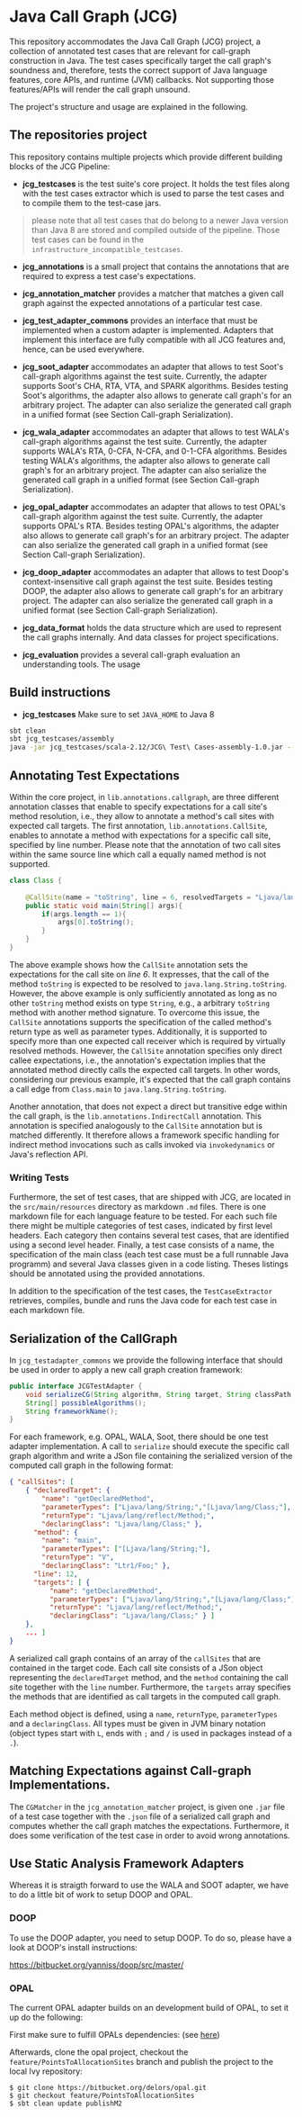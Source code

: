 # Java Call Graph (JCG)
This repository accommodates the Java Call Graph (JCG) project, a collection of annotated test cases
that are relevant for call-graph construction in Java. The test cases specifically target the call
graph's soundness and, therefore, tests the correct support of Java language features, core APIs, and
runtime (JVM) callbacks. Not supporting those features/APIs will render the call graph unsound.

The project's structure and usage are explained in the following.

## The repositories project

This repository contains multiple projects which provide different building blocks of the JCG Pipeline:

- **jcg_testcases** is the test suite's core project. It holds the test files along with 
the test cases extractor which is used to parse the test cases and to compile them to the test-case jars. 
> please note that all test cases that do belong to a newer Java version than Java 8 are stored and
> compiled outside of the pipeline. Those test cases can be found in the `infrastructure_incompatible_testcases`.

- **jcg_annotations** is a small project that contains the annotations that are required to express
a test case's expectations. 

- **jcg_annotation_matcher** provides a matcher that matches a given call graph against the expected
annotations of a particular test case. 

- **jcg_test_adapter_commons** provides an interface that must be implemented when a custom adapter
is implemented. Adapters that implement this interface are fully compatible with all JCG features and,
hence, can be used everywhere.

- **jcg_soot_adapter** accommodates an adapter that allows to test Soot's call-graph algorithms
against the test suite. Currently, the adapter supports Soot's CHA, RTA, VTA, and SPARK algorithms.
Besides testing Soot's algorithms, the adapter also allows to generate call graph's for an arbitrary
project. The adapter can also serialize the generated call graph in a unified format
(see Section Call-graph Serialization).

- **jcg_wala_adapter** accommodates an adapter that allows to test WALA's call-graph algorithms
against the test suite. Currently, the adapter supports WALA's RTA, 0-CFA, N-CFA, and 0-1-CFA algorithms.
Besides testing WALA's algorithms, the adapter also allows to generate call graph's for an arbitrary
project. The adapter can also serialize the generated call graph in a unified format
(see Section Call-graph Serialization).

- **jcg_opal_adapter** accommodates an adapter that allows to test OPAL's call-graph algorithm
against the test suite. Currently, the adapter supports OPAL's RTA.
Besides testing OPAL's algorithms, the adapter also allows to generate call graph's for an arbitrary
project. The adapter can also serialize the generated call graph in a unified format
(see Section Call-graph Serialization).

- **jcg_doop_adapter** accommodates an adapter that allows to test Doop's context-insensitive call graph
against the test suite. Besides testing DOOP, the adapter also allows to generate call graph's for an arbitrary
project. The adapter can also serialize the generated call graph in a unified format
(see Section Call-graph Serialization).

- **jcg_data_format** holds the data structure which are used to represent the call graphs internally.
And data classes for project specifications.

- **jcg_evaluation** provides a several call-graph evaluation an understanding tools. The usage

## Build instructions


- **jcg_testcases** 
Make sure to set `JAVA_HOME` to Java 8

``` sh
sbt clean
sbt jcg_testcases/assembly
java -jar jcg_testcases/scala-2.12/JCG\ Test\ Cases-assembly-1.0.jar --rsrcDir jcg_testcases/src/main/resources/ 
```

## Annotating Test Expectations

Within the core project, in `lib.annotations.callgraph`, are three different annotation classes that enable to specify expectations
for a call site's method resolution, i.e., they allow to annotate a method's call sites with expected call targets.
The first annotation, `lib.annotations.CallSite`, enables to annotate a method with expectations for a specific call site,
specified by line number. Please note that the annotation of two call sites within the same source line which call a
equally named method is not supported.

```java
class Class {
    
    @CallSite(name = "toString", line = 6, resolvedTargets = "Ljava/lang/String;")
    public static void main(String[] args){ 
        if(args.length == 1){
            args[0].toString();
        }
    }
}
```

The above example shows how the `CallSite` annotation sets the expectations for the call site on *line 6*. It expresses,
that the call of the method `toString` is expected to be resolved to `java.lang.String.toString`. However, the above
example is only sufficiently annotated as long as no other `toString` method exists on type `String`, e.g., a arbitrary 
`toString` method with another method signature. To overcome this issue, the `CallSite` annotations supports the
specification of the called method's return type as well as parameter types. Additionally, it is supported to specify more
than one expected call receiver which is required by virtually resolved methods. However, the `CallSite` annotation specifies
only direct callee expectations, i.e., the annotation's expectation implies that the annotated method directly calls the
expected call targets. In other words, considering our previous example, it's expected that the call graph contains
a call edge from `Class.main` to `java.lang.String.toString`.

Another annotation, that does not expect a direct but transitive edge within the call graph, is the
`lib.annotations.IndirectCall` annotation. This annotation is specified analogously to the `CallSite` annotation but
is matched differently. It therefore allows a framework specific handling for indirect method invocations such as calls invoked
via `invokedynamics` or Java's reflection API.

### Writing Tests

Furthermore, the set of test cases, that are shipped with JCG, are located in the `src/main/resources`
directory as markdown `.md` files.
There is one markdown file for each language feature to be tested.
For each such file there might be multiple categories of test cases, indicated
by first level headers.
Each category then contains several test cases, that are identified using a second level
header.
Finally, a test case consists of a name, the specification of the main class (each test case must be a full
runnable Java programm) and several Java classes given in a code listing.
Theses listings should be annotated using the provided annotations.

In addition to the specification of the test cases, the `TestCaseExtractor` retrieves, compiles, bundle and
runs the Java code for each test case in each markdown file.

## Serialization of the CallGraph
In `jcg_testadapter_commons` we provide the following interface that should be used in order to apply a
new call graph creation framework:

```java
public interface JCGTestAdapter {
    void serializeCG(String algorithm, String target, String classPath, String outputFile) throws Exception;
    String[] possibleAlgorithms();
    String frameworkName();
}
```

For each framework, e.g. OPAL, WALA, Soot, there should be one test adapter implementation.
A call to `serialize` should execute the specific call graph algorithm and write a JSon file containing
the serialized version of the computed  call graph in the following format:

```json
{ "callSites": [
    { "declaredTarget": {
        "name": "getDeclaredMethod",
        "parameterTypes": ["Ljava/lang/String;","[Ljava/lang/Class;"],
        "returnType": "Ljava/lang/reflect/Method;",
        "declaringClass": "Ljava/lang/Class;" },
      "method": {
        "name": "main",
        "parameterTypes": ["[Ljava/lang/String;"],
        "returnType": "V",
        "declaringClass": "Ltr1/Foo;" },
      "line": 12,
      "targets": [ {
          "name": "getDeclaredMethod",
          "parameterTypes": ["Ljava/lang/String;","[Ljava/lang/Class;"],
          "returnType": "Ljava/lang/reflect/Method;",
          "declaringClass": "Ljava/lang/Class;" } ]
    },
    ... ]
}
```

A serialized call graph contains of an array of the `callSites` that are contained in the target code.
Each call site consists of a JSon object representing the `declaredTarget` method, and the `method`
containing the call site together with the `line` number. Furthermore, the `targets` array specifies the methods
that are identified as call targets in the computed call graph.

Each method object is defined, using a `name`, `returnType`, `parameterTypes` and a `declaringClass`.
All types must be given in JVM binary notation (object types start with `L`, ends with `;` and `/` is used in packages
instead of a `.`).

## Matching Expectations against Call-graph Implementations.
The `CGMatcher` in the `jcg_annotation_matcher` project, is given one `.jar` file of a test case together with the
`.json` file of a serialized call graph and computes whether the call graph matches the expectations.
Furthermore, it does some verification of the test case in order to avoid wrong annotations.

## Use Static Analysis Framework Adapters

Whereas it is straigth forward to use the WALA and SOOT adapter, we have to do a little bit of work
to setup DOOP and OPAL.

### DOOP
To use the DOOP adapter, you need to setup DOOP. To do so, please have a look at DOOP's install instructions:

https://bitbucket.org/yanniss/doop/src/master/

### OPAL
The current OPAL adapter builds on an development build of OPAL, to set it up do the following:

First make sure to fulfill OPALs dependencies: (see [here](https://bitbucket.org/delors/opal/src/master/))

Afterwards, clone the opal project, checkout the `feature/PointsToAllocationSites` branch and publish the project to the local
Ivy repository:
```
$ git clone https://bitbucket.org/delors/opal.git
$ git checkout feature/PointsToAllocationSites
$ sbt clean update publishM2
```

